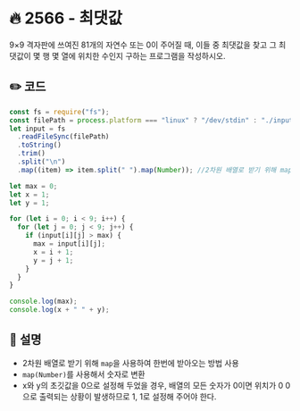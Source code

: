 # 🔥 2566 - 최댓값
9×9 격자판에 쓰여진 81개의 자연수 또는 0이 주어질 때, 이들 중 최댓값을 찾고 그 최댓값이 몇 행 몇 열에 위치한 수인지 구하는 프로그램을 작성하시오.

## ✏️ 코드
```js
const fs = require("fs");
const filePath = process.platform === "linux" ? "/dev/stdin" : "./input.txt";
let input = fs
  .readFileSync(filePath)
  .toString()
  .trim()
  .split("\n")
  .map((item) => item.split(" ").map(Number)); //2차원 배열로 받기 위해 map 사용 및 숫자로 받기 위해 map(Number)사용

let max = 0;
let x = 1;
let y = 1;

for (let i = 0; i < 9; i++) {
  for (let j = 0; j < 9; j++) {
    if (input[i][j] > max) {
      max = input[i][j];
      x = i + 1;
      y = j + 1;
    }
  }
}

console.log(max);
console.log(x + " " + y);
```

## 🌱 설명
- 2차원 배열로 받기 위해 `map`을 사용하여 한번에 받아오는 방법 사용
- `map(Number)`를 사용해서 숫자로 변환
- x와 y의 초깃값을 0으로 설정해 두었을 경우, 배열의 모든 숫자가 0이면 위치가 0 0 으로 출력되는 상황이 발생하므로 1, 1로 설정해 주어야 한다. 
